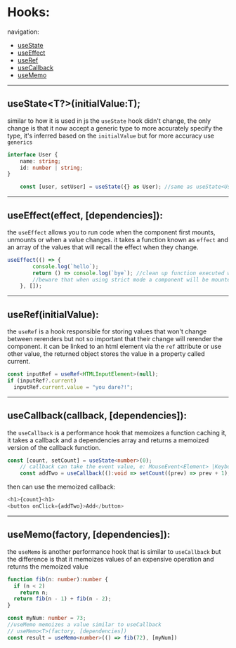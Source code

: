 # Hooks:

navigation:

- [useState](#usestatetinitialvaluet)
- [useEffect](#useeffecteffect-dependencies)
- [useRef](#userefinitialvalue)
- [useCallback](#usecallbackcallback-dependencies)
- [useMemo](#usememofactory-dependencies)  

---

## useState<T?>(initialValue:T);

similar to how it is used in js the `useState` hook didn't change, the only change is that it now accept a generic type to more accurately specify the type, it's inferred based on the `initialValue` but for more accuracy use `generics`

```typescript
interface User {
	name: string;
	id: number | string;
}
```

```typescript
	const [user, setUser] = useState({} as User); //same as useState<User>({})
```

---

## useEffect(effect, \[dependencies]):

the `useEffect` allows you to run code when the component first mounts, unmounts or when a value changes.
it takes a function known as `effect` and an array of the values that will recall the effect when they change.

```typescript
useEffect(() => {
		console.log(`hello`);
		return () => console.log(`bye`); //clean up function executed when unmounting the component
		//beware that when using strict mode a component will be mounted ,unmounted & remounted again
	}, []);
```

---

## useRef<T>(initialValue):

the `useRef` is a hook responsible for storing values that won't change between rerenders but not so important that their change will rerender the component.
it can be linked to an html element via the `ref` attribute or use other value, the returned object stores the value in a property called current.

```typescript
const inputRef = useRef<HTMLInputElement>(null);
if (inputRef?.current)
  inputRef.current.value = "you dare?!";
```

---

## useCallback(callback, [dependencies]):

the `useCallback` is a performance hook that memoizes a function caching it, it takes a callback and a dependencies array and returns a memoized version of the callback function.

```typescript
const [count, setCount] = useState<number>(0);
	// callback can take the event value, e: MouseEvent<Element> |KeyboardEvent<Element> | ....
	const addTwo = useCallback(():void => setCount((prev) => prev + 1), []);
```

then can use the memoized callback:

```typescript
<h1>{count}<h1>
<button onClick={addTwo}>Add</button>
```

---

## useMemo<T>(factory, [dependencies]):

the `useMemo` is another performance hook that is similar to `useCallback` but the difference is that it memoizes values of an expensive operation and returns the memoized value

```typescript
function fib(n: number):number {
  if (n < 2)
    return n;
  return fib(n - 1) + fib(n - 2);
}

const myNum: number = 73;
//useMemo memoizes a value similar to useCallback
// useMemo<T>(factory, [dependencies])
const result = useMemo<number>(() => fib(72), [myNum])
```
